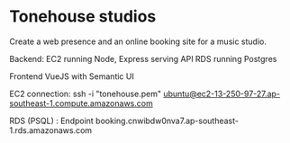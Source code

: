 # Tonehouse studios

Create a web presence and an online booking site for a music studio.

Backend:
EC2 running Node, Express serving API
RDS running Postgres

Frontend
VueJS with Semantic UI

EC2 connection:
ssh -i "tonehouse.pem" ubuntu@ec2-13-250-97-27.ap-southeast-1.compute.amazonaws.com

RDS (PSQL) : Endpoint
booking.cnwibdw0nva7.ap-southeast-1.rds.amazonaws.com


